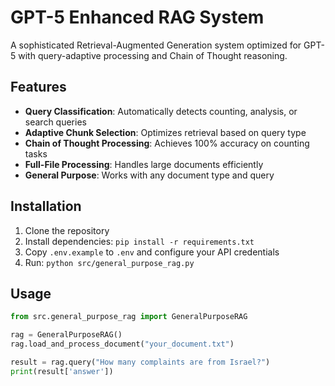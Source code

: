 # GPT-5 Enhanced RAG System

A sophisticated Retrieval-Augmented Generation system optimized for GPT-5 with query-adaptive processing and Chain of Thought reasoning.

## Features

- **Query Classification**: Automatically detects counting, analysis, or search queries
- **Adaptive Chunk Selection**: Optimizes retrieval based on query type
- **Chain of Thought Processing**: Achieves 100% accuracy on counting tasks
- **Full-File Processing**: Handles large documents efficiently
- **General Purpose**: Works with any document type and query

## Installation

1. Clone the repository
2. Install dependencies: `pip install -r requirements.txt`
3. Copy `.env.example` to `.env` and configure your API credentials
4. Run: `python src/general_purpose_rag.py`

## Usage

```python
from src.general_purpose_rag import GeneralPurposeRAG

rag = GeneralPurposeRAG()
rag.load_and_process_document("your_document.txt")

result = rag.query("How many complaints are from Israel?")
print(result['answer'])